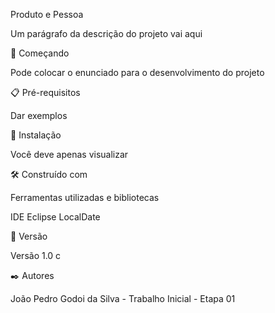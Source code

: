 Produto e Pessoa

Um parágrafo da descrição do projeto vai aqui

🚀 Começando

Pode colocar o enunciado para o desenvolvimento do projeto

📋 Pré-requisitos


Dar exemplos

🔧 Instalação

Você deve apenas visualizar

🛠️ Construído com

Ferramentas utilizadas e bibliotecas

IDE Eclipse
LocalDate

📌 Versão

Versão 1.0 c

✒️ Autores

João Pedro Godoi da Silva - Trabalho Inicial - Etapa 01
